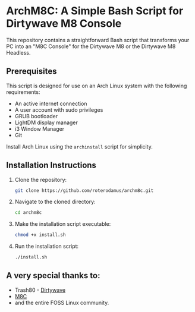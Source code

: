 # ArchM8C: A Simple Bash Script for Dirtywave M8 Console

This repository contains a straightforward Bash script that transforms your PC into an "M8C Console" for the Dirtywave M8 or the Dirtywave M8 Headless.

## Prerequisites

This script is designed for use on an Arch Linux system with the following requirements:

- An active internet connection
- A user account with sudo privileges
- GRUB bootloader
- LightDM display manager
- i3 Window Manager
- Git

Install Arch Linux using the `archinstall` script for simplicity.

## Installation Instructions


1. Clone the repository:
   ```bash
   git clone https://github.com/roterodamus/archm8c.git
   ```

2. Navigate to the cloned directory:
   ```bash
   cd archm8c
   ```

3. Make the installation script executable:
   ```bash
   chmod +x install.sh
   ```

4. Run the installation script:
   ```bash
   ./install.sh
   ```

## A very special thanks to:

- Trash80 - [Dirtywave](https://dirtywave.com/)
- [M8C](https://github.com/laamaa/m8c)
- and the entire FOSS Linux community.

   

